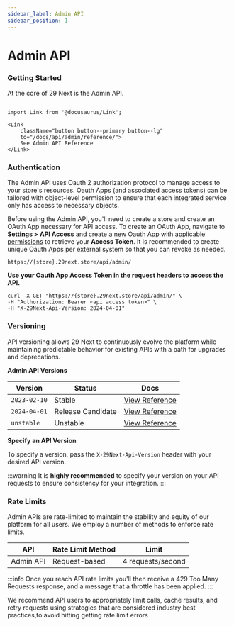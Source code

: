 ```yaml
---
sidebar_label: Admin API
sidebar_position: 1
---
```

# Admin API

### Getting Started

At the core of 29 Next is the Admin API.

```mdx-code-block

import Link from '@docusaurus/Link';

<Link
    className="button button--primary button--lg"
    to="/docs/api/admin/reference/">
    See Admin API Reference
</Link>

```

### Authentication


The Admin API uses Oauth 2 authorization protocol to manage access to your store's resources. Oauth Apps (and associated access tokens) can be tailored with object-level permission to ensure that each integrated service only has access to necessary objects.

Before using the Admin API, you'll need to create a store and create an OAuth App necessary for API access. To create an OAuth App, navigate to **Settings > API Access** and create a new Oauth App with applicable [permissions](permissions.md) to retrieve your **Access Token**.  It is recommended to create unique Oauth Apps per external system so that you can revoke as needed.

```shell title="Admin API Path"
https://{store}.29next.store/api/admin/
```


**Use your Oauth App Access Token in the request headers to access the API.**

```shell title="Example Request"
curl -X GET "https://{store}.29next.store/api/admin/" \
-H "Authorization: Bearer <api access token>" \
-H "X-29Next-Api-Version: 2024-04-01"
```

### Versioning

API versioning allows 29 Next to continuously evolve the platform while maintaining predictable behavior for existing APIs with a path for upgrades and deprecations.

**Admin API Versions**

| Version | Status | Docs |
| ---- | ---- | ---- |
| `2023-02-10` | Stable | [View Reference](/docs/api/admin/reference/?v=2023-02-10) |
| `2024-04-01` | Release Candidate | [View Reference](/docs/api/admin/reference/?v=2024-04-01) |
| `unstable` | Unstable | [View Reference](/docs/api/admin/reference/?v=unstable) |


**Specify an API Version**

To specify a version, pass the `X-29Next-Api-Version` header with your desired API version.

:::warning
It is **highly recommended** to specify your version on your API requests to ensure consistency for your integration.
:::


### Rate Limits

Admin APIs are rate-limited to maintain the stability and equity of our platform for all users. We employ a number of methods to enforce rate limits.

| API | Rate Limit Method | Limit |
| ---- | ---- | ---- |
| Admin API | Request-based | 4 requests/second |

:::info
Once you reach API rate limits you'll then receive a 429 Too Many Requests response, and a message that a throttle has been applied.
:::


We recommend API users to appropriately limit calls, cache results, and retry requests using strategies that are considered industry best practices,to avoid hitting getting rate limit errors

